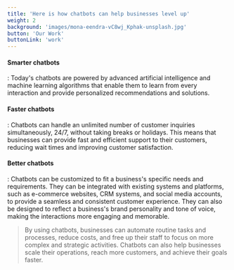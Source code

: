 ```yaml
---
title: 'Here is how chatbots can help businesses level up'
weight: 2
background: 'images/mona-eendra-vC8wj_Kphak-unsplash.jpg'
button: 'Our Work'
buttonLink: 'work'
---
```


#### Smarter chatbots
: Today's chatbots are powered by advanced artificial intelligence and machine learning algorithms that enable them to learn from every interaction and provide personalized recommendations and solutions.

#### Faster chatbots
: Chatbots can handle an unlimited number of customer inquiries simultaneously, 24/7, without taking breaks or holidays. This means that businesses can provide fast and efficient support to their customers, reducing wait times and improving customer satisfaction.

#### Better chatbots
: Chatbots can be customized to fit a business's specific needs and requirements. They can be integrated with existing systems and platforms, such as e-commerce websites, CRM systems, and social media accounts, to provide a seamless and consistent customer experience. They can also be designed to reflect a business's brand personality and tone of voice, making the interactions more engaging and memorable.

> By using chatbots, businesses can automate routine tasks and processes, reduce costs, and free up their staff to focus on more complex and strategic activities. Chatbots can also help businesses scale their operations, reach more customers, and achieve their goals faster.

